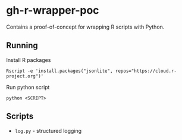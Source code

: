 # gh-r-wrapper-poc
Contains a proof-of-concept for wrapping R scripts with Python.

## Running

Install R packages
```
Rscript -e 'install.packages("jsonlite", repos="https://cloud.r-project.org")'
```

Run python script
```
python <SCRIPT>
```

## Scripts 

- `log.py` - structured logging


